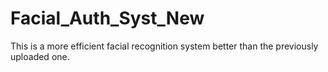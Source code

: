 # Facial_Auth_Syst_New
This is a more efficient facial recognition system better than the previously uploaded one.
